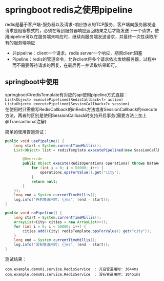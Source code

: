 # springboot redis之使用pipeline

redis是基于客户端-服务器以及请求-响应协议的TCP服务，客户端向服务器发送请求是阻塞模式的，必须在等到服务器响应返回结果之后才能发送下一个请求，使用pipeline可以在服务端未响应时，继续向服务端发送请求，并最终一次性读取所有的服务端响应

* 非pipeline：client一个请求，redis server一个响应，期间client阻塞
* Pipeline：redis的管道命令，允许client将多个请求依次发给服务器，过程中而不需要等待请求的回复，在最后再一并读取结果即可。

## springboot中使用

springboot中redisTemplate有对应的api使用pipeline方式连接：  
```List<Object> executePipelined(RedisCallback<?> action)```  
```List<Object> executePipelined(SessionCallback<?> session)```  
在使用时只需重写RedisCallback的inRedis方法或者SessionCallback的execute方法，两者的区别是使用SessionCallback时支持开启事务(需要方法上加上@Transactional注解)

简单的使用管道测试：

``` java
public void usePipeline() {
    long start = System.currentTimeMillis();
    List<Object> list = redisTemplate.executePipelined(new SessionCallback<Object>() {

        @Override
        public Object execute(RedisOperations operations) throws DataAccessException {
            for (int i = 0; i < 50000; i++) {
                operations.opsForValue().get("city");
            }
            return null;
        }
    });
    long end = System.currentTimeMillis();
    log.info("开启管道用时: {}ms", (end - start));
}

public void noPipeline() {
    long start = System.currentTimeMillis();
    ArrayList<City> cities = new ArrayList<>();
    for (int i = 0; i < 50000; i++) {
        cities.add((City) redisTemplate.opsForValue().get("city"));
    }
    long end = System.currentTimeMillis();
    log.info("没有管道用时: {}ms", (end - start));
}
```

测试结果：

``` text
com.example.demo01.service.RedisService  : 开启管道用时: 3644ms
com.example.demo01.service.RedisService  : 没有管道用时: 10451ms
```
